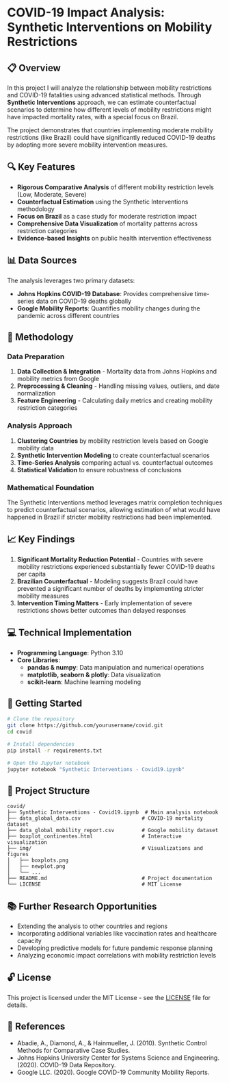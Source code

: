 # COVID-19 Impact Analysis: Synthetic Interventions on Mobility Restrictions

## 📋 Overview

In this project I will analyze the relationship between mobility restrictions and COVID-19 fatalities using advanced statistical methods. Through **Synthetic Interventions** approach, we can estimate counterfactual scenarios to determine how different levels of mobility restrictions might have impacted mortality rates, with a special focus on Brazil.

The project demonstrates that countries implementing moderate mobility restrictions (like Brazil) could have significantly reduced COVID-19 deaths by adopting more severe mobility intervention measures.

## 🔍 Key Features

- **Rigorous Comparative Analysis** of different mobility restriction levels (Low, Moderate, Severe)
- **Counterfactual Estimation** using the Synthetic Interventions methodology
- **Focus on Brazil** as a case study for moderate restriction impact
- **Comprehensive Data Visualization** of mortality patterns across restriction categories
- **Evidence-based Insights** on public health intervention effectiveness

## 📊 Data Sources

The analysis leverages two primary datasets:
- **Johns Hopkins COVID-19 Database**: Provides comprehensive time-series data on COVID-19 deaths globally
- **Google Mobility Reports**: Quantifies mobility changes during the pandemic across different countries

## 🧪 Methodology

### Data Preparation
1. **Data Collection & Integration** - Mortality data from Johns Hopkins and mobility metrics from Google
2. **Preprocessing & Cleaning** - Handling missing values, outliers, and date normalization
3. **Feature Engineering** - Calculating daily metrics and creating mobility restriction categories

### Analysis Approach
1. **Clustering Countries** by mobility restriction levels based on Google mobility data
2. **Synthetic Intervention Modeling** to create counterfactual scenarios
3. **Time-Series Analysis** comparing actual vs. counterfactual outcomes
4. **Statistical Validation** to ensure robustness of conclusions

### Mathematical Foundation
The Synthetic Interventions method leverages matrix completion techniques to predict counterfactual scenarios, allowing estimation of what would have happened in Brazil if stricter mobility restrictions had been implemented.

## 📈 Key Findings

1. **Significant Mortality Reduction Potential** - Countries with severe mobility restrictions experienced substantially fewer COVID-19 deaths per capita
2. **Brazilian Counterfactual** - Modeling suggests Brazil could have prevented a significant number of deaths by implementing stricter mobility measures
3. **Intervention Timing Matters** - Early implementation of severe restrictions shows better outcomes than delayed responses

## 💻 Technical Implementation

- **Programming Language**: Python 3.10
- **Core Libraries**:
  - **pandas & numpy**: Data manipulation and numerical operations
  - **matplotlib, seaborn & plotly**: Data visualization
  - **scikit-learn**: Machine learning modeling

## 🚀 Getting Started

```bash
# Clone the repository
git clone https://github.com/yourusername/covid.git
cd covid

# Install dependencies
pip install -r requirements.txt

# Open the Jupyter notebook
jupyter notebook "Synthetic Interventions - Covid19.ipynb"
```

## 📁 Project Structure

```
covid/
├── Synthetic Interventions - Covid19.ipynb  # Main analysis notebook
├── data_global_data.csv                    # COVID-19 mortality dataset
├── data_global_mobility_report.csv         # Google mobility dataset
├── boxplot_continentes.html                # Interactive visualization
├── img/                                    # Visualizations and figures
│   ├── boxplots.png
│   ├── newplot.png
│   └── ...
├── README.md                               # Project documentation
└── LICENSE                                 # MIT License
```

## 📚 Further Research Opportunities

- Extending the analysis to other countries and regions
- Incorporating additional variables like vaccination rates and healthcare capacity
- Developing predictive models for future pandemic response planning
- Analyzing economic impact correlations with mobility restriction levels

## 🔓 License

This project is licensed under the MIT License - see the [LICENSE](LICENSE) file for details.

## 🔗 References

- Abadie, A., Diamond, A., & Hainmueller, J. (2010). Synthetic Control Methods for Comparative Case Studies.
- Johns Hopkins University Center for Systems Science and Engineering. (2020). COVID-19 Data Repository.
- Google LLC. (2020). Google COVID-19 Community Mobility Reports.


